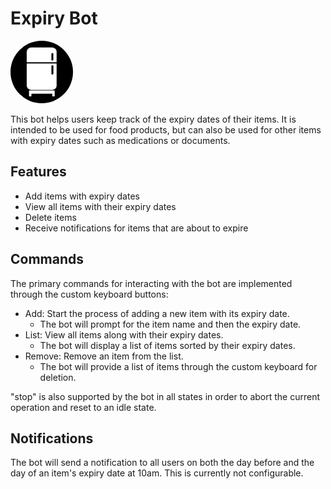 # Expiry Bot

<img alt="profile.jpg" height="100" src="profile.jpg" width="100" style="border-radius: 50%"/>

This bot helps users keep track of the expiry dates of their items. It is intended to be used for food products, but can
also be used for other items with expiry dates such as medications or documents.

## Features

- Add items with expiry dates
- View all items with their expiry dates
- Delete items
- Receive notifications for items that are about to expire

## Commands

The primary commands for interacting with the bot are implemented through the custom keyboard buttons:

- Add: Start the process of adding a new item with its expiry date.
    - The bot will prompt for the item name and then the expiry date.
- List: View all items along with their expiry dates.
    - The bot will display a list of items sorted by their expiry dates.
- Remove: Remove an item from the list.
    - The bot will provide a list of items through the custom keyboard for deletion.

"stop" is also supported by the bot in all states in order to abort the current operation and reset to an idle state.

## Notifications

The bot will send a notification to all users on both the day before and the day of an item's expiry date at 10am. This
is currently not configurable.